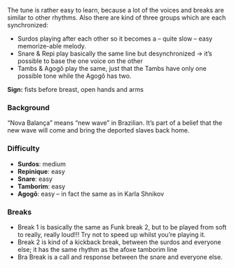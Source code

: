 The tune is rather easy to learn, because a lot of the voices and breaks are similar to other rhythms. Also there are
kind of three groups which are each synchronized:

* Surdos playing after each other so it becomes a – quite slow – easy memorize-able melody.
* Snare & Repi play basically the same line but desynchronized → it’s possible to base the one voice on the other
* Tambs & Agogô play the same, just that the Tambs have only one possible tone while the Agogô has two.

**Sign:** fists before breast, open hands and arms

### Background

“Nova Balança” means “new wave” in Brazilian. It’s part of a belief that the new wave will come and bring the deported
slaves back home.

### Difficulty

* **Surdos**: medium
* **Repinique**: easy
* **Snare**: easy
* **Tamborim**: easy
* **Agogô**: easy – in fact the same as in Karla Shnikov

### Breaks

* Break 1 is basically the same as Funk break 2, but to be played from soft to really, really loud!!! Try not to speed up whilst you’re playing it.
* Break 2 is kind of a kickback break, between the surdos and everyone else; it has the same rhythm as the afoxe tamborim line
* Bra Break is a call and response between the snare and everyone else.
